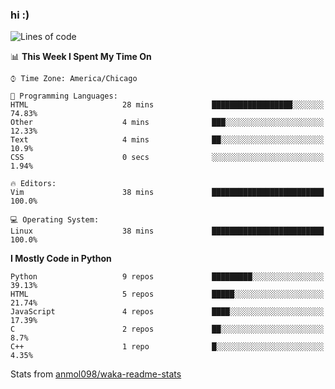 ### hi :)

<!--START_SECTION:waka-->
![Lines of code](https://img.shields.io/badge/From%20Hello%20World%20I%27ve%20Written-774009%20lines%20of%20code-blue)

📊 **This Week I Spent My Time On** 

```text
⌚︎ Time Zone: America/Chicago

💬 Programming Languages: 
HTML                     28 mins             ██████████████████░░░░░░░   74.83% 
Other                    4 mins              ███░░░░░░░░░░░░░░░░░░░░░░   12.33% 
Text                     4 mins              ██░░░░░░░░░░░░░░░░░░░░░░░   10.9% 
CSS                      0 secs              ░░░░░░░░░░░░░░░░░░░░░░░░░   1.94%

🔥 Editors: 
Vim                      38 mins             █████████████████████████   100.0%

💻 Operating System: 
Linux                    38 mins             █████████████████████████   100.0%

```

**I Mostly Code in Python** 

```text
Python                   9 repos             █████████░░░░░░░░░░░░░░░░   39.13% 
HTML                     5 repos             █████░░░░░░░░░░░░░░░░░░░░   21.74% 
JavaScript               4 repos             ████░░░░░░░░░░░░░░░░░░░░░   17.39% 
C                        2 repos             ██░░░░░░░░░░░░░░░░░░░░░░░   8.7% 
C++                      1 repo              █░░░░░░░░░░░░░░░░░░░░░░░░   4.35%

```



<!--END_SECTION:waka-->

Stats from [anmol098/waka-readme-stats](https://github.com/anmol098/waka-readme-stats)